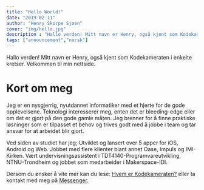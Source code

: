 ```yaml
---
title: "Hello World!"
date: "2019-02-11"
author: "Henry Skorpe Sjøen"
cover: "img/hello.jpg"
description : "Hallo verden! Mitt navn er Henry, også kjent som Kodekameraten i enkelte kretser. Velkommen til min nettside."
tags: ["announcement","norsk"]
---
```


Hallo verden! Mitt navn er Henry, også kjent som Kodekameraten i enkelte kretser. Velkommen til min nettside.

# Kort om meg
Jeg er en nysgjerrig, nyutdannet informatiker med et hjerte for de gode opplevelsene.
Teknologi interesserer meg, enten det er bleeding-edge eller om det er gjort på den gode gamle måten.
Jeg brenner for å finne praktiske løsninger som er tilpasset et behov og trives godt med å jobbe i team og tar ansvar for at arbeidet blir gjort.

Ved siden av studiet har jeg; Utviklet og lansert over 5 apper for iOS, Android og Web. Jobbet med flere klienter blant annet Oase, Impuls og IMI-Kirken. Vært undervisningsassistent i TDT4140-Programvareutvikling, NTNU-Trondheim og jobbet som medarbeider i Makerspace-IDI.

Dersom du ønsker å vite mer kan du lese: [Hvem er Kodekameraten?](/about)
eller ta kontakt med meg på [Messenger](https://m.me/kodekameraten).
